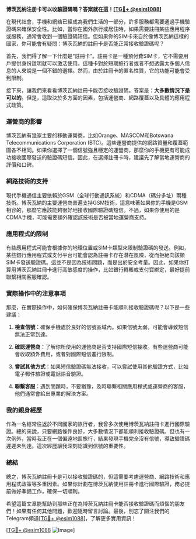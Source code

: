 **博茨瓦纳注册卡可以收驗證碼嗎？答案就在這！[[TG💪+ @esim1088](https://t.me/s/esim1088)]**

在現代社會，手機和網絡已經成為我們生活的一部分，許多服務都需要通過手機驗證碼來確保安全性。比如，當你在國外旅行或居住時，如果需要註冊某些應用程序或服務，通常會收到一個驗證碼短信。但如果你的SIM卡來自於像博茨瓦納這樣的國家，你可能會有疑問：博茨瓦納的註冊卡是否能正常接收驗證碼呢？

首先，我們得了解一下什麼是“註冊卡”。註冊卡是一種預付費SIM卡，它不需要用戶提供身份證明就可以激活使用。這種卡對於短期旅行者或者不想透露太多個人信息的人來說是一個不錯的選擇。然而，由於註冊卡的匿名性質，它的功能可能會受到限制。

接下來，讓我們來看看博茨瓦納註冊卡能否接收驗證碼。答案是：**大多數情況下是可以的**。但是，這取決於多方面的因素，包括運營商、網路覆蓋以及具體的應用程式政策。

### 運營商的影響

博茨瓦納有幾家主要的移動運營商，比如Orange、MASCOM和Botswana Telecommunications Corporation (BTC)。這些運營商提供的網路質量和覆蓋範圍各不相同。如果你選擇了一個信號強且穩定的運營商，那麼你的手機更有可能成功接收國際發送的驗證碼短信。因此，在選擇註冊卡時，建議先了解當地運營商的評價和口碑。

### 網路技術的支持

現代手機通信主要依賴於GSM（全球行動通訊系統）和CDMA（碼分多址）兩種技術。博茨瓦納的主要運營商普遍支持GSM技術，這意味著如果你的手機是GSM相容的，那麼它應該能夠很好地接收國際驗證碼短信。不過，如果你使用的是CDMA手機，可能需要額外確認該技術是否被當地運營商支持。

### 應用程式的限制

有些應用程式可能會根據你的地理位置或SIM卡類型來限制驗證碼的發送。例如，某些銀行應用程式或支付平台可能會認為註冊卡存在潛在風險，從而拒絕向該類SIM卡發送驗證碼。這並不是因為技術問題，而是出於安全考量。因此，如果你打算用博茨瓦納註冊卡進行高敏感度的操作，比如銀行轉賬或支付寶綁定，最好提前聯繫相關客服確認。

### 實際操作中的注意事項

那麼，在實際操作中，如何確保博茨瓦納註冊卡能順利接收驗證碼呢？以下是一些建議：

1. **檢查信號**：確保手機處於良好的信號區域內。如果信號太弱，可能會導致短信無法正常到達。
   
2. **確認運營商**：了解你所使用的運營商是否支持國際短信接收。有些運營商可能會收取額外費用，或者對國際短信進行限制。

3. **嘗試其他方式**：如果短信驗證碼無法接收，可以嘗試使用其他驗證方式，比如電子郵件驗證或電話語音驗證。

4. **聯繫客服**：遇到問題時，不要猶豫，及時聯繫相關應用程式或運營商的客服，他們通常會給出專業的解決方案。

### 我的親身經歷

作為一名經常往返於不同國家的旅行者，我曾多次使用博茨瓦納註冊卡進行國際驗證。總的來說，只要網路條件良好，大多數情況下都能順利接收驗證碼。但也有一次例外，當時我正在一個偏遠地區旅行，結果發現手機完全沒有信號，導致驗證碼遲遲未到達。這次經歷讓我深刻認識到信號的重要性。

### 總結

總之，博茨瓦納註冊卡是可以接收驗證碼的，但這需要考慮運營商、網路技術和應用程式政策等多重因素。如果你計劃在博茨瓦納使用註冊卡進行國際驗證，務必提前做好準備工作，確保一切順利。

希望這篇文章能幫助到那些正在為博茨瓦納註冊卡能否接收驗證碼而煩惱的朋友們！如果有任何其他問題，歡迎隨時留言討論。最後，別忘了關注我們的Telegram頻道[[TG💪+ @esim1088](https://t.me/s/esim1088)]，了解更多實用資訊！

[[TG💪+ @esim1088](https://t.me/s/esim1088) ![Image](https://i.postimg.cc/4NQfJmqS/Snipaste-2025-05-13-00-14-12.png)]